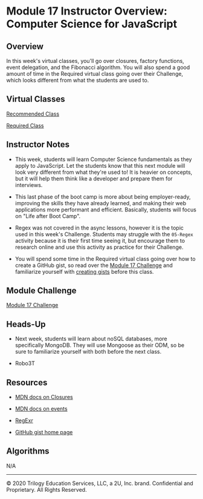 # Module 17 Instructor Overview: Computer Science for JavaScript

## Overview

In this week's virtual classes, you'll go over closures, factory functions, event delegation, and the Fibonacci algorithm. You will also spend a good amount of time in the Required virtual class going over their Challenge, which looks different from what the students are used to.

## Virtual Classes

[Recommended Class](./17.1-RECOMMENDED.md)

[Required Class](./17.2-REQUIRED.md)

## Instructor Notes

* This week, students will learn Computer Science fundamentals as they apply to JavaScript. Let the students know that this next module will look very different from what they're used to! It is heavier on concepts, but it will help them think like a developer and prepare them for interviews. 

* This last phase of the boot camp is more about being employer-ready, improving the skills they have already learned, and making their web applications more performant and efficient. Basically, students will focus on "Life after Boot Camp". 

* Regex was not covered in the async lessons, however it is the topic used in this week's Challenge. Students may struggle with the `05-Regex` activity because it is their first time seeing it, but encourage them to research online and use this activity as practice for their Challenge.

* You will spend some time in the Required virtual class going over how to create a GitHub gist, so read over the [Module 17 Challenge](../../01-Class-Content/17-CS/02-Challenge) and familiarize yourself with [creating gists](https://help.github.com/en/github/writing-on-github/creating-gists) before this class. 


## Module Challenge

[Module 17 Challenge](../../01-Class-Content/17-CS/02-Challenge)

## Heads-Up

* Next week, students will learn about noSQL databases, more specifically MongoDB. They will use Mongoose as their ODM, so be sure to familiarize yourself with both before the next class.

* Robo3T

## Resources

* [MDN docs on Closures](https://developer.mozilla.org/en-US/docs/Web/JavaScript/Closures)

* [MDN docs on events](https://developer.mozilla.org/en-US/docs/Learn/JavaScript/Building_blocks/Events)

* [RegExr](https://regexr.com/)

* [GitHub gist home page](https://gist.github.com/)

## Algorithms

N/A

---
© 2020 Trilogy Education Services, LLC, a 2U, Inc. brand.  Confidential and Proprietary.  All Rights Reserved.